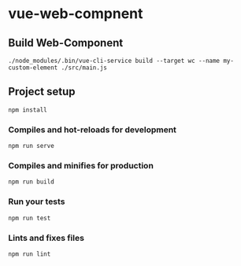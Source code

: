 # vue-web-compnent

## Build Web-Component
```
./node_modules/.bin/vue-cli-service build --target wc --name my-custom-element ./src/main.js
```

## Project setup
```
npm install
```

### Compiles and hot-reloads for development
```
npm run serve
```

### Compiles and minifies for production
```
npm run build
```

### Run your tests
```
npm run test
```

### Lints and fixes files
```
npm run lint
```
